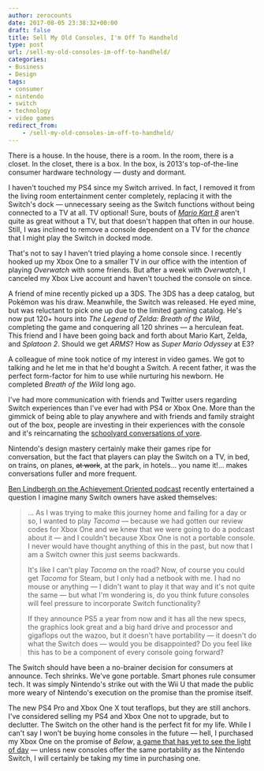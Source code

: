 ```yaml
---
author: zerocounts
date: 2017-08-05 23:38:32+00:00
draft: false
title: Sell My Old Consoles, I'm Off To Handheld
type: post
url: /sell-my-old-consoles-im-off-to-handheld/
categories:
- Business
- Design
tags:
- consumer
- nintendo
- switch
- technology
- video games
redirect_from:
    - /sell-my-old-consoles-im-off-to-handheld/
---
```


There is a house. In the house, there is a room. In the room, there is a closet. In the closet, there is a box. In the box, is 2013's top-of-the-line consumer hardware technology — dusty and dormant.

I haven't touched my PS4 since my Switch arrived. In fact, I removed it from the living room entertainment center completely, replacing it with the Switch's dock — unnecessary seeing as the Switch functions without being connected to a TV at all. TV optional! Sure, bouts of _[Mario Kart 8](/2017/04/30/hail-mario-2-electrodrome-boogaloo/)_ aren't quite as great without a TV, but that doesn't happen that often in our house. Still, I was inclined to remove a console dependent on a TV for the _chance_ that I might play the Switch in docked mode.

That's not to say I haven't tried playing a home console since. I recently hooked up my Xbox One to a smaller TV in our office with the intention of playing _Overwatch_ with some friends. But after a week with _Overwatch_, I canceled my Xbox Live account and haven't touched the console on since.

A friend of mine recently picked up a 3DS. The 3DS has a deep catalog, but Pokémon was his draw. Meanwhile, the Switch was released. He eyed mine, but was reluctant to pick one up due to the limited gaming catalog. He's now put 120+ hours into _The Legend of Zelda: Breath of the Wild_, completing the game and conquering all 120 shrines — a herculean feat. This friend and I have been going back and forth about Mario Kart, Zelda, and _Splatoon 2_. Should we get _ARMS_? How as _Super Mario Odyssey_ at E3?

A colleague of mine took notice of my interest in video games. We got to talking and he let me in that he'd bought a Switch. A recent father, it was the perfect form-factor for him to use while nurturing his newborn. He completed _Breath of the Wild_ long ago.

I've had more communication with friends and Twitter users regarding Switch experiences than I've ever had with PS4 or Xbox One. More than the gimmick of being able to play anywhere and with friends and family straight out of the box, people are investing in their experiences with the console and it's reincarnating the [schoolyard conversations of yore](/2017/03/13/the-schoolyard-is-the-entirety-of-the-internet/).

Nintendo's design mastery certainly make their games ripe for conversation, but the fact that players can play the Switch on a TV, in bed, on trains, on planes, ~~at work~~, at the park, in hotels… you name it!… makes conversations fuller and more frequent.

[Ben Lindbergh on the Achievement Oriented podcast](https://www.theringer.com/2017/8/7/16110514/tacoma-and-playerunknowns-battlegrounds) recently entertained a question I imagine many Switch owners have asked themselves:

> ... As I was trying to make this journey home and failing for a day or so, I wanted to play _Tacoma_ — because we had gotten our review codes for Xbox One and we knew that we were going to do a podcast about it — and I couldn't because Xbox One is not a portable console. I never would have thought anything of this in the past, but now that I am a Switch owner this just seems backwards.
>
> It's like I can't play _Tacoma_ on the road? Now, of course you could get _Tacoma_ for Steam, but I only had a netbook with me. I had no mouse or anything — I didn't want to play it that way and it's not quite the same — but what I'm wondering is, do you think future consoles will feel pressure to incorporate Switch functionality?
>
> If they announce PS5 a year from now and it has all the new specs, the graphics look great and a big hard drive and processor and gigaflops out the wazoo, but it doesn't have portability — it doesn't do what the Switch does — would you be disappointed? Do you feel like this has to be a component of every console going forward?

The Switch should have been a no-brainer decision for consumers at announce. Tech shrinks. We've gone portable. Smart phones rule consumer tech. It was simply Nintendo's strike out with the Wii U that made the public more weary of Nintendo's execution on the promise than the promise itself.

The new PS4 Pro and Xbox One X tout teraflops, but they are still anchors. I've considered selling my PS4 and Xbox One not to upgrade, but to declutter. The Switch on the other hand is the perfect fit for my life. While I can't say I won't be buying home consoles in the future — hell, I purchased my Xbox One on the promise of _Below_, [a game that has yet to see the light of day](http://www.capybaragames.com/2016/08/a-short-announcement-about-below/) — unless new consoles offer the same portability as the Nintendo Switch, I will certainly be taking my time in purchasing one.
